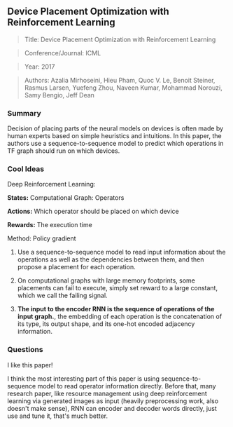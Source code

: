 ## Device Placement Optimization with Reinforcement Learning

> Title: Device Placement Optimization with Reinforcement Learning 

> Conference/Journal: ICML

> Year: 2017

> Authors: 
Azalia Mirhoseini, Hieu Pham, Quoc V. Le, Benoit Steiner, Rasmus Larsen,
Yuefeng Zhou, Naveen Kumar, Mohammad Norouzi, Samy Bengio, Jeff Dean 

### Summary

Decision of placing parts of the neural models on devices is often made by human experts based on simple heuristics and intuitions. In this paper, the authors use 
a sequence-to-sequence model to predict which operations in TF graph should run on which devices. 

### Cool Ideas

Deep Reinforcement Learning:

**States:** Computational Graph: Operators

**Actions:** Which operator should be placed on which device

**Rewards:** The execution time 

Method: Policy gradient


1. Use a sequence-to-sequence model to read input information about the operations as well as the dependencies between them, and then propose a placement for each operation.

2. On computational graphs with large memory footprints, some placements can fail to execute, simply set reward to a large constant, which we call the failing signal.

3. **The input to the encoder RNN is the sequence of operations of the input graph.**, the embedding of each operation is the concatenation of its type, its output shape, and its one-hot encoded adjacency information.

### Questions

I like this paper!

I think the most interesting part of this paper is using sequence-to-sequence model to read operator information directly. Before that, many research paper, like resource management using deep reinforcement learning via generated images as input (heavily preprocessing work, also doesn't make sense), RNN can encoder and decoder words directly, just use and tune it, that's much better.


